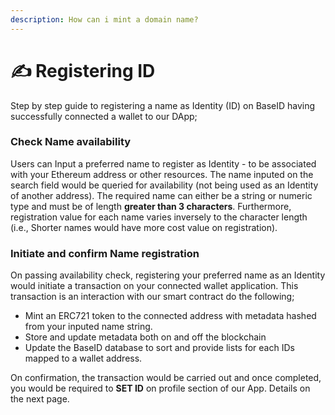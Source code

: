 ```yaml
---
description: How can i mint a domain name?
---
```


# ✍ Registering ID

Step by step guide to registering a name as Identity (ID) on BaseID having successfully connected a wallet to our DApp;

### Check Name availability

Users can Input a preferred name to register as Identity - to be associated with your Ethereum address or other resources. The name inputed on the search field would be queried for availability (not being used as an Identity of another address). The required name can either be a string or numeric type and must be of length **greater than 3 characters**. Furthermore, registration value for each name varies inversely to the character length (i.e., Shorter names would have more cost value on registration).

### Initiate and confirm Name registration

On passing availability check, registering your preferred name as an Identity would initiate a transaction on your connected wallet application. This transaction is an interaction with our smart contract do the following;

* Mint an ERC721 token to the connected address with metadata hashed from your inputed name string.
* Store and update metadata both on and off the blockchain
* Update the BaseID database to sort and provide lists for each IDs mapped to a wallet address.

On confirmation, the transaction would be carried out and once completed, you would be required to **SET ID** on profile section of our App. Details on the next page.
